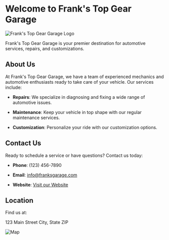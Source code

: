 # Welcome to Frank's Top Gear Garage

![Frank's Top Gear Garage Logo](link-to-your-logo-image.png)

Frank's Top Gear Garage is your premier destination for automotive services, repairs, and customizations.

## About Us

At Frank's Top Gear Garage, we have a team of experienced mechanics and automotive enthusiasts ready to take care of your vehicle. Our services include:

- **Repairs**: We specialize in diagnosing and fixing a wide range of automotive issues.

- **Maintenance**: Keep your vehicle in top shape with our regular maintenance services.

- **Customization**: Personalize your ride with our customization options.

## Contact Us

Ready to schedule a service or have questions? Contact us today:

- **Phone**: (123) 456-7890

- **Email**: info@franksgarage.com

- **Website**: [Visit our Website](https://your-username.github.io/your-repo-name/)

## Location

Find us at:

123 Main Street
City, State ZIP

![Map](link-to-your-map-image.png)
